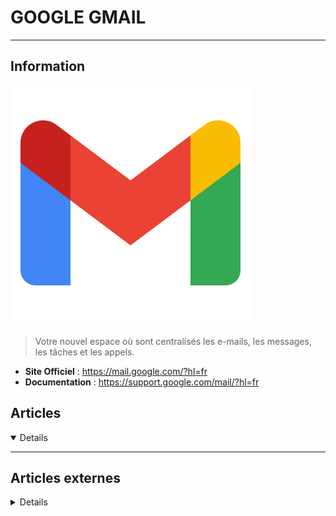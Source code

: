 # GOOGLE GMAIL
---

## <i class="fa-solid fa-hashtag"></i> Information

![Logo](../../_media/apps/google_gmail/gmail_logo.png ':size=250 :no-zoom')


> <i class="fa-solid fa-quote-left"></i> Votre nouvel espace où sont centralisés les e-mails, les messages, les tâches et les appels. <i class="fa-solid fa-quote-left fa-rotate-180"></i>


- <i class="fa-solid fa-globe"></i> **Site Officiel** : https://mail.google.com/?hl=fr
- <i class="fa-solid fa-book"></i> **Documentation** : https://support.google.com/mail/?hl=fr



## <i class="fa-regular fa-newspaper"></i> Articles

<details open>

</details>

---

## <i class="fa-solid fa-glasses"></i> Articles externes

<details>

- [23 Useful Gmail Tips And Tricks To Boost Your Productivity](https://fossbytes.com/gmail-tips-tricks-features/)
- [4 Smart Gmail Filters That Help You Deal with Too Much Email](https://www.makeuseof.com/tag/4-smart-gmail-filters-help-deal-much-email/)
- [4 Ways to Free Up Storage Space in Your Gmail Account](https://www.makeuseof.com/free-up-storage-space-gmail/)
- [5 Gmail Search Tricks Every Power User Should Know](https://www.makeuseof.com/tag/gmail-search-tricks/)
- [5 Ways to Fix the "Attachment Failed" Error on Gmail](https://www.makeuseof.com/ways-to-fix-attachment-failed-error-gmail/)
- [6 Must-Have Chrome Extensions for Gmail](https://www.makeuseof.com/chrome-extensions-for-gmail/)
- [Comment activer la double authentification sur Gmail](https://www.tech2tech.fr/comment-activer-la-double-authentification-sur-gmail/)
- [Did You Know About These Gmail Limitations?](https://www.makeuseof.com/tag/gmail-gsuite-limitations/)
- [Gmail : Activer le mode hors ligne et consulter vos mails sans internet](https://www.tech2tech.fr/gmail-activer-le-mode-hors-ligne-et-consulter-vos-mails-sans-internet/)
- [Gmail : Utiliser la fonctionnalité d’envoi de messages sécurisés (Mode confidentiel)](https://www.tech2tech.fr/gmail-utiliser-la-fonctionnalite-denvoi-de-messages-securises-mode-confidentiel/)
- [Google Chat Gets a Redesign and Integrates Directly Into Gmail](https://www.makeuseof.com/google-chat-redesign-gmail-integration/)
- [How secure or private is Gmail's new confidential mode?](https://www.ghacks.net/2018/05/11/how-secure-or-private-is-gmails-new-confidential-mode/)
- [How to Add a Table to Your Gmail Messages](https://www.makeuseof.com/add-table-gmail-email-messages/)
- [How to add and delete Contacts in Gmail or Google Contacts](https://www.thewindowsclub.com/add-and-delete-contacts-in-gmail-or-google-contacts)
- [How to Archive All Old Emails in Gmail and Reach Inbox Zero](https://www.makeuseof.com/tag/gmail-archive-inbox-zero/)
- [How To Auto Delete Your Google Account After You Die?](https://fossbytes.com/delete-google-account-after-death/)
- [How to Back Up Your Gmail Account to YOUR Hard Drive](https://www.makeuseof.com/tag/how-to-backup-your-gmail-account-to-your-computer/)
- [How to Block and Unblock Contacts in Gmail](https://www.makeuseof.com/tag/block-unblock-contacts-gmail/)
- [How to Block and Unblock Contacts in Gmail](https://www.makeuseof.com/tag/block-unblock-contacts-gmail/)
- [How to Block Emails in Gmail](https://www.makeuseof.com/tag/block-emails-gmail/)
- [How to Change Your Email Name and Address in Gmail](https://www.makeuseof.com/change-your-email-name-and-address-in-gmail/)
- [How to Confirm Before Sending an Email in the Gmail App](https://www.makeuseof.com/confirm-before-sending-an-email-gmail-app/)
- [How to Delete All Emails in Gmail](https://www.makeuseof.com/delete-all-emails-in-gmail/)
- [How to Delete Your Gmail Account](https://www.makeuseof.com/tag/delete-gmail-account/)
- [How to Disable the Annoying Meet Tab in Gmail for Android and iPhone](https://www.makeuseof.com/disable-the-meet-tab-in-gmail-android-iphone/)
- [How to Find Archived Emails in Gmail](https://www.makeuseof.com/how-to-find-archived-emails-gmail/)
- [How to Import and Manage Multiple Email Accounts in Gmail](https://www.makeuseof.com/tag/import-manage-multiple-email-accounts-gmail/)
- [How to Keep Important Emails Out of Gmail’s Promotions Tab](https://www.makeuseof.com/keep-important-emails-out-of-gmails-promotions-tab/)
- [How To Know If A Third Party App Is Reading Your Gmail Inbox? How To Disable Gmail Access?](https://fossbytes.com/disable-gmail-access-third-party-apps/)
- [How to Know When Someone Opens Your Sent Emails Using Gmail Read Receipts](https://www.makeuseof.com/tag/know-someone-opens-sent-emails-using-gmail-read-receipts/)
- [How to Link Multiple Gmail Accounts Together in 4 Easy Steps](https://www.makeuseof.com/tag/how-to-link-multiple-gmail-accounts-together-in-4-easy-steps/)
- [How to Make a Gmail Account, Change Your Password, and Delete Emails](https://www.makeuseof.com/tag/make-gmail-change-password-delete-emails/)
- [How to Manage Your Gmail Inbox Using Google Tasks](https://www.makeuseof.com/manage-gmail-inbox-google-tasks/)
- [How to Mention (@) Other Users in the New Gmail](https://www.makeuseof.com/tag/mention-users-gmail/)
- [How to Quickly Find Messages with Attachments in Gmail](https://www.makeuseof.com/tag/quickly-find-email-attachments-gmail/)
- [How to Save Gmail Attachments to Google Drive](https://www.makeuseof.com/save-gmail-attachments-google-drive/)
- [How to Save Photos From Gmail to Google Photos](https://www.makeuseof.com/save-gmail-photos-to-google-photos/)
- [How to schedule emails on Gmail](https://www.ghacks.net/2019/05/01/how-to-schedule-emails-on-gmail/)
- [How to Secure Your Gmail Account in 6 Easy Steps](https://www.makeuseof.com/tag/how-to-secure-your-gmail-account-in-3-easy-steps/)
- [How to Send an Email](https://www.makeuseof.com/how-to-send-an-email/)
- [How to Send and Open a Confidential Email in Gmail](https://www.makeuseof.com/how-to-send-and-open-a-confidential-email-in-gmail/)
- [How to Set Up a New Gmail Account for Yourself or Others](https://www.makeuseof.com/how-to-set-up-a-new-gmail-account/)
- [How to Set Up Custom Gmail Signatures for All Your Email Accounts](https://www.makeuseof.com/tag/custom-gmail-signatures/)
- [How to Sort Your Gmail Inbox by Sender, Subject, and Label](https://www.makeuseof.com/tag/gmail-best-ways-sort-inbox/)
- [How to Sort Your Gmail Inbox by Sender, Subject, and Label](https://www.makeuseof.com/tag/gmail-best-ways-sort-inbox/)
- [How to Stop Spam Emails in Gmail](https://www.makeuseof.com/tag/gmail-stop-spam-emails/)
- [How to Switch Back to Classic Gmail If You Hate the Redesign](https://www.makeuseof.com/tag/switch-back-classic-gmail/)
- [How To Turn On Gmail Offline Mode And Use Gmail Without Internet?](https://fossbytes.com/gmail-offline-mode-activate-use/)
- [How to Use a Custom Email Address With Gmail for Professional Emails](https://www.makeuseof.com/custom-email-address-with-gmail/)
- [How to Use Gmail Like a Desktop Email Client: 7 Simple Steps](https://www.makeuseof.com/tag/7-simple-steps-gmail-desktop-email-client/)
- [How to Use Gmail More Effectively Using Dynamic Emails](https://www.makeuseof.com/use-gmail-more-effectively-dynamic-emails/)
- [How to Use Gmail Offline: The Complete Guide](https://www.makeuseof.com/tag/use-gmail-offline-complete-guide/)
- [How To Use Gmail’s “Confidential Mode” And Send Self-Destructing Emails?](https://fossbytes.com/gmail-confidential-mode-self-destructing-emails/)
- [The Most Useful Gmail Keyboard Shortcuts Everyone Should Know](https://www.makeuseof.com/tag/gmail-shortcuts-pdf/)
- [The Power User Guide to Gmail](https://www.makeuseof.com/tag/beyond-the-inbox-the-power-user-guide-to-gmail/)
- [What Is the Auto-Advance Feature in Gmail and How to Use It](https://www.makeuseof.com/auto-advance-feature-in-gmail-how-to-use-it/)

</details>
